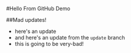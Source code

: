 #Hello From GitHub Demo

##Mad updates!

* here's an update
* and here's an update from the `update` branch
* this is going to be very-bad!

